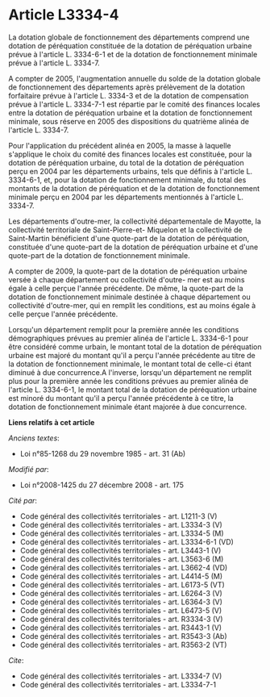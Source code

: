 # Article L3334-4

La dotation globale de fonctionnement des départements comprend une dotation de péréquation constituée de la dotation de
péréquation urbaine prévue à l'article L. 3334-6-1 et de la dotation de fonctionnement minimale prévue à l'article L. 3334-7.

A compter de 2005, l'augmentation annuelle du solde de la dotation globale de fonctionnement des départements après
prélèvement de la dotation forfaitaire prévue à l'article L. 3334-3 et de la dotation de compensation prévue à l'article L.
3334-7-1 est répartie par le comité des finances locales entre la dotation de péréquation urbaine et la dotation de
fonctionnement minimale, sous réserve en 2005 des dispositions du quatrième alinéa de l'article L. 3334-7. 

Pour l'application du précédent alinéa en 2005, la masse à laquelle s'applique le choix du comité des finances locales est
constituée, pour la dotation de péréquation urbaine, du total de la dotation de péréquation perçu en 2004 par les
départements urbains, tels que définis à l'article L. 3334-6-1, et, pour la dotation de fonctionnement minimale, du total des
montants de la dotation de péréquation et de la dotation de fonctionnement minimale perçu en 2004 par les départements
mentionnés à l'article L. 3334-7. 

Les départements d'outre-mer, la collectivité départementale de Mayotte, la collectivité territoriale de Saint-Pierre-et-
Miquelon et la collectivité de Saint-Martin bénéficient d'une quote-part de la dotation de péréquation, constituée d'une
quote-part de la dotation de péréquation urbaine et d'une quote-part de la dotation de fonctionnement minimale.

A compter de 2009, la quote-part de la dotation de péréquation urbaine versée à chaque département ou collectivité d'outre-
mer est au moins égale à celle perçue l'année précédente. De même, la quote-part de la dotation de fonctionnement minimale
destinée à chaque département ou collectivité d'outre-mer, qui en remplit les conditions, est au moins égale à celle perçue
l'année précédente. 

Lorsqu'un département remplit pour la première année les conditions démographiques prévues au premier alinéa de l'article L.
3334-6-1 pour être considéré comme urbain, le montant total de la dotation de péréquation urbaine est majoré du montant qu'il
a perçu l'année précédente au titre de la dotation de fonctionnement minimale, le montant total de celle-ci étant diminué à
due concurrence.A l'inverse, lorsqu'un département ne remplit plus pour la première année les conditions prévues au premier
alinéa de l'article L. 3334-6-1, le montant total de la dotation de péréquation urbaine est minoré du montant qu'il a perçu
l'année précédente à ce titre, la dotation de fonctionnement minimale étant majorée à due concurrence.

**Liens relatifs à cet article**

_Anciens textes_:

  - Loi n°85-1268 du 29 novembre 1985 - art. 31 (Ab)

_Modifié par_:

  - Loi n°2008-1425 du 27 décembre 2008 - art. 175

_Cité par_:

  - Code général des collectivités territoriales - art. L1211-3 (V)
  - Code général des collectivités territoriales - art. L3334-3 (V)
  - Code général des collectivités territoriales - art. L3334-5 (M)
  - Code général des collectivités territoriales - art. L3334-6-1 (VD)
  - Code général des collectivités territoriales - art. L3443-1 (V)
  - Code général des collectivités territoriales - art. L3563-6 (M)
  - Code général des collectivités territoriales - art. L3662-4 (VD)
  - Code général des collectivités territoriales - art. L4414-5 (M)
  - Code général des collectivités territoriales - art. L6173-5 (VT)
  - Code général des collectivités territoriales - art. L6264-3 (V)
  - Code général des collectivités territoriales - art. L6364-3 (V)
  - Code général des collectivités territoriales - art. L6473-5 (V)
  - Code général des collectivités territoriales - art. R3334-3 (V)
  - Code général des collectivités territoriales - art. R3443-1 (V)
  - Code général des collectivités territoriales - art. R3543-3 (Ab)
  - Code général des collectivités territoriales - art. R3563-2 (VT)

_Cite_:

  - Code général des collectivités territoriales - art. L3334-7 (V)
  - Code général des collectivités territoriales - art. L3334-7-1
